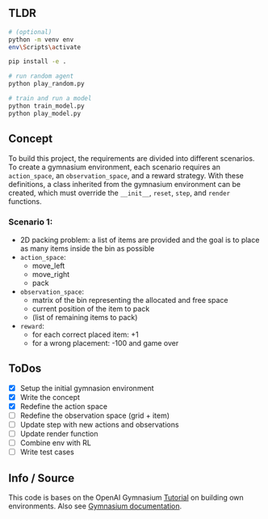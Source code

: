 ## TLDR
``` bash
# (optional)
python -m venv env
env\Scripts\activate

pip install -e .

# run random agent
python play_random.py

# train and run a model
python train_model.py
python play_model.py
```

## Concept
To build this project, the requirements are divided into different scenarios. To create a gymnasium environment, each scenario requires an `action_space`, an `observation_space`, and a reward strategy. With these definitions, a class inherited from the gymnasium environment can be created, which must override the `__init__`, `reset`, `step`, and `render` functions. 

### Scenario 1:
- 2D packing problem: a list of items are provided and the goal is to place as many items inside the bin as possible
-  `action_space`: 
   -  move_left
   -  move_right
   -  pack
- `observation_space`:
  - matrix of the bin representing the allocated and free space
  - current position of the item to pack
  - (list of remaining items to pack)
- `reward`:
  - for each correct placed item: +1 
  - for a wrong placement: -100 and game over
## ToDos
- [x] Setup the initial gymnasion environment 
- [X] Write the concept
- [X] Redefine the action space
- [ ] Redefine the observation space (grid + item)
- [ ] Update step with new actions and observations
- [ ] Update render function
- [ ] Combine env with RL
- [ ] Write test cases 

## Info / Source
This code is bases on the OpenAI Gymnasium [Tutorial](https://gymnasium.farama.org/tutorials/gymnasium_basics/environment_creation) on building own environments. Also see [Gymnasium documentation](https://gymnasium.farama.org).